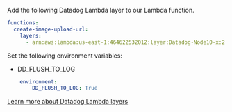 Add the following Datadog Lambda layer to our Lambda function.

```yaml
functions:
  create-image-upload-url:
    layers:
      - arn:aws:lambda:us-east-1:464622532012:layer:Datadog-Node10-x:2
```

Set the following environment variables:

- DD_FLUSH_TO_LOG

```yaml
    environment:
        DD_FLUSH_TO_LOG: True
```

[Learn more about Datadog Lambda layers](https://docs.datadoghq.com/integrations/amazon_lambda/?tab=node#installing-and-using-the-datadog-layer)